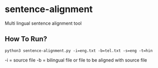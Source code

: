 # sentence-alignment
Multi lingual sentence alignment tool

## How To Run?

````
python3 sentence-alignment.py -i=eng.txt -b=tel.txt -s=eng -t=hin
````

-i = source file
-b = bilingual file or file to be aligned with source file

